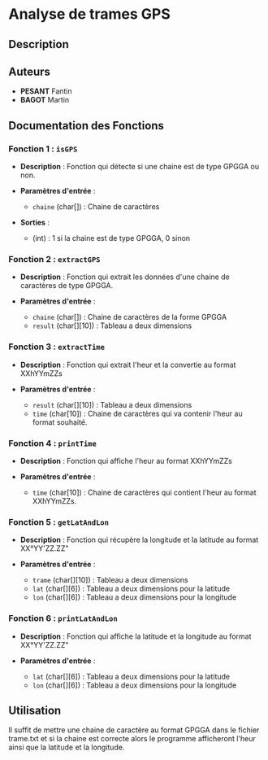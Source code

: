 # Analyse de trames GPS

## Description


## Auteurs
- **PESANT** Fantin
- **BAGOT** Martin

## Documentation des Fonctions

### Fonction 1 : `isGPS`
- **Description** : Fonction qui détecte si une chaine est de type GPGGA ou non.

- **Paramètres d'entrée** :
  - `chaine` (char[]) : Chaine de caractères
- **Sorties** :
  - (int) : 1 si la chaine est de type GPGGA, 0 sinon

### Fonction 2 : `extractGPS`
- **Description** : Fonction qui extrait les données d'une chaine de caractères de type GPGGA.

- **Paramètres d'entrée** :
  - `chaine` (char[]) : Chaine de caractères de la forme GPGGA
  - `result` (char[][10]) : Tableau a deux dimensions

### Fonction 3 : `extractTime`
- **Description** : Fonction qui extrait l'heur et la convertie au format XXhYYmZZs

- **Paramètres d'entrée** :
  - `result` (char[][10]) : Tableau a deux dimensions
  - `time` (char[10]) : Chaine de caractères qui va contenir l'heur au format souhaité.

### Fonction 4 : `printTime`
- **Description** : Fonction qui affiche l'heur au format XXhYYmZZs

- **Paramètres d'entrée** :
  - `time` (char[10]) : Chaine de caractères qui contient l'heur au format XXhYYmZZs.

### Fonction 5 : `getLatAndLon`
- **Description** : Fonction qui récupère la longitude et la latitude au format XX°YY'ZZ.ZZ"

- **Paramètres d'entrée** :
  - `trame` (char[][10]) : Tableau a deux dimensions
  - `lat` (char[][6]) : Tableau a deux dimensions pour la latitude
  - `lon` (char[][6]) : Tableau a deux dimensions pour la longitude

### Fonction 6 : `printLatAndLon`
- **Description** : Fonction qui affiche la latitude et la longitude au format XX°YY'ZZ.ZZ"

- **Paramètres d'entrée** :
  - `lat` (char[][6]) : Tableau a deux dimensions pour la latitude
  - `lon` (char[][6]) : Tableau a deux dimensions pour la longitude

## Utilisation

Il suffit de mettre une chaine de caractère au format GPGGA dans le fichier trame.txt et si la chaine est correcte alors le programme afficheront l'heur ainsi que la latitude et la longitude.

